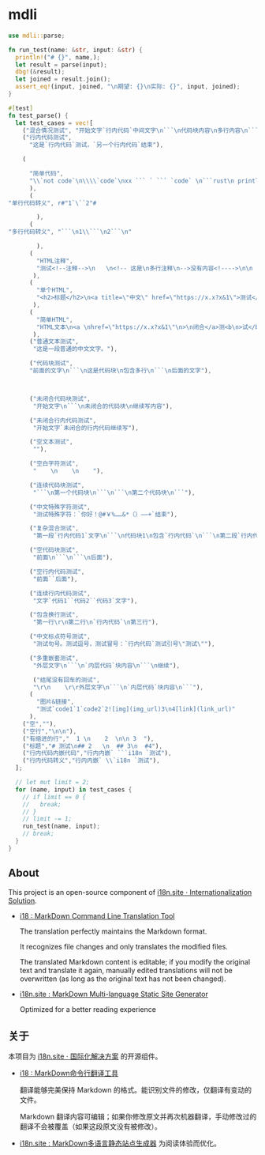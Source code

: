 # mdli

```rust
use mdli::parse;

fn run_test(name: &str, input: &str) {
  println!("# {}", name,);
  let result = parse(input);
  dbg!(&result);
  let joined = result.join();
  assert_eq!(input, joined, "\n期望: {}\n实际: {}", input, joined);
}

#[test]
fn test_parse() {
  let test_cases = vec![
    ("混合情况测试", "开始文字`行内代码`中间文字\n```\n代码块内容\n多行内容\n```\n结束文字"),
    ("行内代码测试",
      "这是`行内代码`测试，`另一个行内代码`结束"),

    (

      "简单代码",
      "\\`not code`\n\\\\`code`\nxx ``` ` ``` `code` \n```rust\n println!(1)\n```"
      ),
      (
"单行代码转义", r#"1`\``2"#

        ),
      (
"多行代码转义", "```\n1\\```\n2```\n"

        ),
      (
        "HTML注释",
        "测试<!--注释-->\n   \n<!-- 这是\n多行注释\n-->没有内容<!---->\n\n   \n\n",
       ),
      (
        "单个HTML",
        "<h2>标题</h2>\n<a title=\"中文\" href=\"https://x.x?x&1\">测试</a>",
       ),
      (
        "简单HTML",
        "HTML文本\n<a \nhref=\"https://x.x?x&1\"\n>\n闭合</a>测<b\n>试</b>一下",
       ),
      ("普通文本测试",
       "这是一段普通的中文文字。"),

      ("代码块测试",
      "前面的文字\n```\n这是代码块\n包含多行\n```\n后面的文字"),



      ("未闭合代码块测试",
       "开始文字\n```\n未闭合的代码块\n继续写内容"),

      ("未闭合行内代码测试",
       "开始文字`未闭合的行内代码继续写"),

      ("空文本测试",
       ""),

      ("空白字符测试",
       "    \n    \n    "),

      ("连续代码块测试",
       "```\n第一个代码块\n```\n```\n第二个代码块\n```"),

      ("中文特殊字符测试",
       "测试特殊字符：`你好！@#￥%……&*（）——+`结束"),

      ("复杂混合测试",
       "第一段`行内代码1`文字\n```\n代码块1\n包含`行内代码`\n```\n第二段`行内代码2`文字\n```\n代码块2\n```\n最后的文字"),

      ("空代码块测试",
       "前面\n```\n```\n后面"),

      ("空行内代码测试",
       "前面``后面"),

      ("连续行内代码测试",
       "文字`代码1``代码2``代码3`文字"),

      ("包含换行测试",
       "第一行\r\n第二行\n`行内代码`\n第三行"),

      ("中文标点符号测试",
       "测试句号。测试逗号，测试冒号：`行内代码`测试引号\"测试\""),

      ("多重嵌套测试",
       "外层文字\n```\n`内层代码`块内容\n```\n继续"),

       ("结尾没有回车的测试",
       "\r\n    \r\r外层文字\n```\n`内层代码`块内容\n```"),
      (
        "图片&链接",
        "测试`code1`1`code2`2![img](img_url)3\n4[link](link_url)"
      ),
    ("空",""),
    ("空行","\n\n"),
    ("有缩进的行","  1 \n    2  \n\n 3  "),
    ("标题","# 测试\n## 2   \n  ## 3\n  #4"),
    ("行内代码内嵌代码","行内内嵌` ```i18n `测试"),
    ("行内代码转义","行内内嵌` \\`i18n `测试"),
  ];

  // let mut limit = 2;
  for (name, input) in test_cases {
    // if limit == 0 {
    //   break;
    // }
    // limit -= 1;
    run_test(name, input);
    // break;
  }
}
```

## About

This project is an open-source component of [i18n.site ⋅ Internationalization Solution](https://i18n.site).

* [i18 : MarkDown Command Line Translation Tool](https://i18n.site/i18)

  The translation perfectly maintains the Markdown format.

  It recognizes file changes and only translates the modified files.

  The translated Markdown content is editable; if you modify the original text and translate it again, manually edited translations will not be overwritten (as long as the original text has not been changed).

* [i18n.site : MarkDown Multi-language Static Site Generator](https://i18n.site/i18n.site)

  Optimized for a better reading experience

## 关于

本项目为 [i18n.site ⋅ 国际化解决方案](https://i18n.site) 的开源组件。

* [i18 :  MarkDown命令行翻译工具](https://i18n.site/i18)

  翻译能够完美保持 Markdown 的格式。能识别文件的修改，仅翻译有变动的文件。

  Markdown 翻译内容可编辑；如果你修改原文并再次机器翻译，手动修改过的翻译不会被覆盖（如果这段原文没有被修改）。

* [i18n.site : MarkDown多语言静态站点生成器](https://i18n.site/i18n.site) 为阅读体验而优化。
